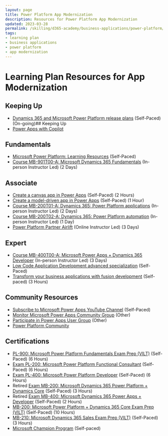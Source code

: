 ```yaml
---
layout: page
title: Power Platform App Modernization
description: Resources for Power Platform App Modernization
updated: 2023-03-28
permalink: /skilling/d365-academy/business-applications/power-platform/app-modernization
tags:
- learning plan
- business applications
- power platform
- app modernization
---
```


# Learning Plan Resources for App Modernization

## Keeping Up

* [Dynamics 365 and Microsoft Power Platform release plans](https://docs.microsoft.com/en-us/dynamics365/release-plans/) (Self-Paced) (On-going)## Keeping Up
* [Power Apps with Copilot](https://cloudblogs.microsoft.com/powerplatform/2023/03/16/power-platform-is-leading-a-new-era-of-ai-generated-low-code-app-development/)


## Fundamentals

* [Microsoft Power Platform: Learning Resources](https://powerapps.microsoft.com/en-us/blog/microsoft-powerapps-learning-resources) (Self-Paced)
* [Course MB-901T00-A: Microsoft Dynamics 365 Fundamentals](https://docs.microsoft.com/en-us/learn/certifications/courses/mb-901t00) (In-person Instructor Led) (2 Days)

## Associate

* [Create a canvas app in Power Apps](https://docs.microsoft.com/en-us/learn/paths/create-powerapps/) (Self-Paced) (2 Hours)
* [Create a model-driven app in Power Apps](https://docs.microsoft.com/en-us/learn/paths/create-app-models-business-processes/) (Self-Paced) (1 Hour)
* [Course MB-200T01-A: Dynamics 365: Power Platform applications](https://docs.microsoft.com/en-us/learn/certifications/courses/mb-200t01) (In-person Instructor Led) (2 Days)
* [Course MB-200T02-A: Dynamics 365: Power Platform automation](https://docs.microsoft.com/en-us/learn/certifications/courses/mb-200t02) (In-person Instructor Led) (1 Day)
* [Power Platform Partner Airlift](https://www.microsoftevents.com/profile/web/index.cfm?PKwebID=0x1196222abcd) (Online Instructor Led) (3 Days)

## Expert

* [Course MB-400T00-A: Microsoft Power Apps + Dynamics 365 Developer](https://docs.microsoft.com/en-us/learn/certifications/courses/mb-400t00) (In-person Instructor Led) (3 Days)
* [Low Code Application Development advanced specialization](https://partner.microsoft.com/en-us/training/assets/collection/low-code-application-development-advanced-specialization#/) (Self-Paced)
* [Transform your business applications with fusion development](https://docs.microsoft.com/en-us/learn/paths/transform-business-applications-with-fusion-development/?WT.mc_id=dotnet-28653-masoucou) (Self-paced) (3 Hours)

## Community Resources

* [Subscribe to Microsoft Power Apps YouTube Channel](https://www.youtube.com/channel/UCGfWR2ekfRFckLjev6eQYLg) (Self-Paced)
* [Monitor Microsoft Power Apps Community Group](https://powerusers.microsoft.com/t5/Power-Apps-Community/ct-p/PowerApps1) (Other)
* [Participate in Power Apps User Group](https://www.powerappsug.com/home) (Other)
* [Power Platform Community](https://powerusers.microsoft.com/)

## Certifications

* [PL-900: Microsoft Power Platform Fundamentals Exam Prep (VILT)](https://partner.microsoft.com/en-us/training/assets/collection/pl-900-microsoft-power-platform-fundamentals-1#/) (Self-Paced) (6 Hours)
* [Exam PL-200: Microsoft Power Platform Functional Consultant](https://docs.microsoft.com/en-us/learn/certifications/exams/pl-200) (Self-Paced) (6 Hours)
* [Exam PL-400: Microsoft Power Platform Developer](https://docs.microsoft.com/en-us/learn/certifications/exams/pl-400) (Self-Paced) (6 Hours)
* Retired [Exam MB-200:  Microsoft Dynamics 365 Power Platform + Dynamics Core](https://docs.microsoft.com/en-us/learn/certifications/exams/mb-200) (Self-Paced) (3 Hours)
* Retired [Exam MB-400: Microsoft Dynamics 365 Power Apps + Developer](https://docs.microsoft.com/en-us/learn/certifications/exams/mb-400) (Self-Paced) (2 Hours)
* [MB-200: Microsoft Power Platform + Dynamics 365 Core Exam Prep (VILT)](https://partner.microsoft.com/en-us/training/assets/collection/mb-200-microsoft-power-platform-plus-dynamics-365-core#/) (Self-Paced) (10 Hours)
* [MB-210: Microsoft Dynamics 365 Sales Exam Prep (VILT)](https://partner.microsoft.com/en-us/training/assets/collection/mb-210-microsoft-dynamics-365-sales#/) (Self-Paced) (3 Hours)
* [Microsoft Champion Program](https://adoption.microsoft.com/become-a-champion/) (Self-paced)
